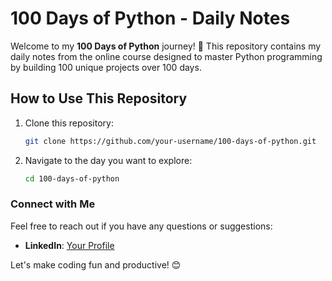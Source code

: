 # 100 Days of Python - Daily Notes

Welcome to my **100 Days of Python** journey! 🚀 This repository contains my daily notes from the online course designed to master Python programming by building 100 unique projects over 100 days.

## How to Use This Repository
1. Clone this repository:
   ```bash
   git clone https://github.com/your-username/100-days-of-python.git
   ```
2. Navigate to the day you want to explore:
   ```bash
   cd 100-days-of-python
   ```

### Connect with Me
Feel free to reach out if you have any questions or suggestions:
- **LinkedIn**: [Your Profile](www.linkedin.com/in/tanmay-deorukhakar-85963a257)

Let's make coding fun and productive! 😊
